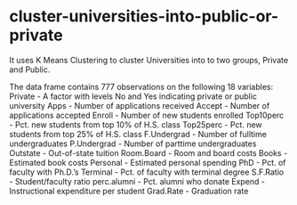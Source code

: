 # cluster-universities-into-public-or-private
It uses K Means Clustering to cluster Universities into to two groups, Private and Public. 

The data frame contains 777 observations on the following 18 variables:
Private - A factor with levels No and Yes indicating private or public university
Apps - Number of applications received
Accept - Number of applications accepted
Enroll - Number of new students enrolled
Top10perc - Pct. new students from top 10% of H.S. class
Top25perc - Pct. new students from top 25% of H.S. class
F.Undergrad - Number of fulltime undergraduates
P.Undergrad - Number of parttime undergraduates
Outstate - Out-of-state tuition
Room.Board - Room and board costs
Books - Estimated book costs
Personal - Estimated personal spending
PhD - Pct. of faculty with Ph.D.’s
Terminal - Pct. of faculty with terminal degree
S.F.Ratio - Student/faculty ratio
perc.alumni - Pct. alumni who donate
Expend - Instructional expenditure per student
Grad.Rate - Graduation rate
